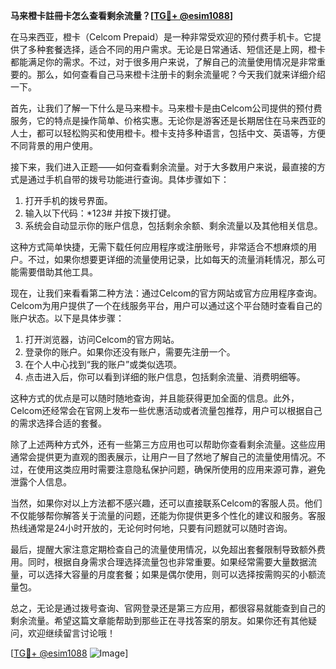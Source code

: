 **马来橙卡註冊卡怎么查看剩余流量？[[TG💪+ @esim1088](https://t.me/s/esim1088)]**

在马来西亚，橙卡（Celcom Prepaid）是一种非常受欢迎的预付费手机卡。它提供了多种套餐选择，适合不同的用户需求。无论是日常通话、短信还是上网，橙卡都能满足你的需求。不过，对于很多用户来说，了解自己的流量使用情况是非常重要的。那么，如何查看自己马来橙卡注册卡的剩余流量呢？今天我们就来详细介绍一下。

首先，让我们了解一下什么是马来橙卡。马来橙卡是由Celcom公司提供的预付费服务，它的特点是操作简单、价格实惠。无论你是游客还是长期居住在马来西亚的人士，都可以轻松购买和使用橙卡。橙卡支持多种语言，包括中文、英语等，方便不同背景的用户使用。

接下来，我们进入正题——如何查看剩余流量。对于大多数用户来说，最直接的方式是通过手机自带的拨号功能进行查询。具体步骤如下：

1. 打开手机的拨号界面。
2. 输入以下代码：*123# 并按下拨打键。
3. 系统会自动显示你的账户信息，包括剩余余额、剩余流量以及其他相关信息。

这种方式简单快捷，无需下载任何应用程序或注册账号，非常适合不想麻烦的用户。不过，如果你想要更详细的流量使用记录，比如每天的流量消耗情况，那么可能需要借助其他工具。

现在，让我们来看看第二种方法：通过Celcom的官方网站或官方应用程序查询。Celcom为用户提供了一个在线服务平台，用户可以通过这个平台随时查看自己的账户状态。以下是具体步骤：

1. 打开浏览器，访问Celcom的官方网站。
2. 登录你的账户。如果你还没有账户，需要先注册一个。
3. 在个人中心找到“我的账户”或类似选项。
4. 点击进入后，你可以看到详细的账户信息，包括剩余流量、消费明细等。

这种方式的优点是可以随时随地查询，并且能获得更加全面的信息。此外，Celcom还经常会在官网上发布一些优惠活动或者流量包推荐，用户可以根据自己的需求选择合适的套餐。

除了上述两种方式外，还有一些第三方应用也可以帮助你查看剩余流量。这些应用通常会提供更为直观的图表展示，让用户一目了然地了解自己的流量使用情况。不过，在使用这类应用时需要注意隐私保护问题，确保所使用的应用来源可靠，避免泄露个人信息。

当然，如果你对以上方法都不感兴趣，还可以直接联系Celcom的客服人员。他们不仅能够帮你解答关于流量的问题，还能为你提供更多个性化的建议和服务。客服热线通常是24小时开放的，无论何时何地，只要有问题就可以随时咨询。

最后，提醒大家注意定期检查自己的流量使用情况，以免超出套餐限制导致额外费用。同时，根据自身需求合理选择流量包也非常重要。如果经常需要大量数据流量，可以选择大容量的月度套餐；如果是偶尔使用，则可以选择按需购买的小额流量包。

总之，无论是通过拨号查询、官网登录还是第三方应用，都很容易就能查到自己的剩余流量。希望这篇文章能帮助到那些正在寻找答案的朋友。如果你还有其他疑问，欢迎继续留言讨论哦！

[[TG💪+ @esim1088](https://t.me/s/esim1088) ![Image](https://i.postimg.cc/4NQfJmqS/Snipaste-2025-05-13-00-14-12.png)]